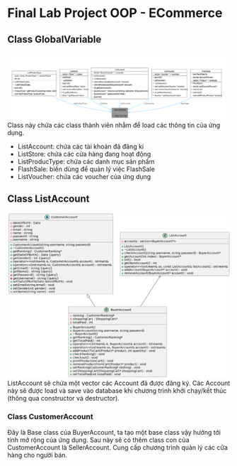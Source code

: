 # Final Lab Project OOP - ECommerce
## Class GlobalVariable
![Logo](https://github.com/CaoHuuKhuongDuy/ECommerce-Console-Application/blob/main/image/GlobalVariable.png)
Class này chứa các class thành viên nhằm để load các thông tin của ứng dụng.
- ListAccount: chứa các tài khoản đã đăng kí
- ListStore: chứa các cửa hàng đang hoạt động
- ListProducType: chứa các danh mục sản phẩm
- FlashSale: biến dùng để quản lý việc FlashSale 
- ListVoucher: chứa các voucher của ứng dụng
## Class ListAccount
![logo](https://github.com/CaoHuuKhuongDuy/ECommerce-Console-Application/blob/main/image/listAccount.png)
ListAccount sẽ chứa một vector các Account đã được đăng ký. Các Account này sẽ được load và save vào database khi chương trình khởi chạy/kết thúc (thông qua constructor và destructor).
### Class CustomerAccount
Đây là Base class của BuyerAccount, ta tạo một base class vậy hướng tới tính mở rộng của ứng dụng. Sau này sẽ có thêm class con của CustomerAccount là SellerAccount. Cung cấp chương trình quản lý các cửa hàng cho người bán.
